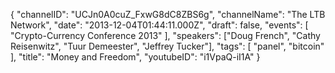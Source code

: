 {
    "channelID": "UCJn0A0cuZ_FxwG8dC8ZBS6g",
    "channelName": "The LTB Network",
    "date": "2013-12-04T01:44:11.000Z",
    "draft": false,
    "events": [
        "Crypto-Currency Conference 2013"
    ],
    "speakers": ["Doug French", "Cathy Reisenwitz", "Tuur Demeester", "Jeffrey Tucker"],
    "tags": [
        "panel",
	"bitcoin"
    ],
    "title": "Money and Freedom",
    "youtubeID": "i1VpaQ-iI1A"
}
